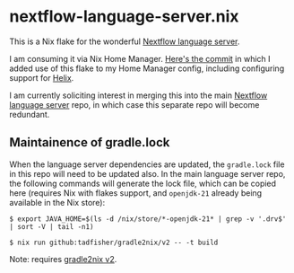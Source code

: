 # nextflow-language-server.nix

This is a Nix flake for the wonderful [Nextflow language server](https://github.com/nextflow-io/language-server).

I am consuming it via Nix Home Manager.  [Here's the commit](https://github.com/tesujimath/home.nix/commit/3d62ef32672042aac7dfe319d71cfbed90c68819) in which I added use of this flake to my Home Manager config, including configuring support for [Helix](https://helix-editor.com/).

I am currently soliciting interest in merging this into the main [Nextflow language server](https://github.com/nextflow-io/language-server) repo, in which case this separate repo will become redundant.

## Maintainence of gradle.lock

When the language server dependencies are updated, the `gradle.lock` file in this repo will need to be updated also.  In the main language server repo, the following commands will generate the lock file, which can be copied here (requires Nix with flakes support, and `openjdk-21` already being available in the Nix store):

```
$ export JAVA_HOME=$(ls -d /nix/store/*-openjdk-21* | grep -v '.drv$' | sort -V | tail -n1)

$ nix run github:tadfisher/gradle2nix/v2 -- -t build
```

Note: requires [gradle2nix v2](https://github.com/tadfisher/gradle2nix/tree/v2).
